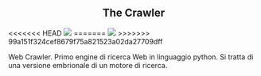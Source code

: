 <center><h2> The Crawler</h2></center>
<<<<<<< HEAD
<img src="https://github.com/RuggeroMegalinux/crawler/blob/master/crawler1.png"/>
=======
<img src="https://github.com/RuggeroMegalinux/crawler/edit/master/crawler1.png"/>
>>>>>>> 99a151f324cef8679f75a821523a02da27709dff
<br>
<p align="left">
 Web Crawler. Primo engine di ricerca Web in linguaggio python. Si tratta
 di una versione embrionale di un motore di ricerca. 
</p>
